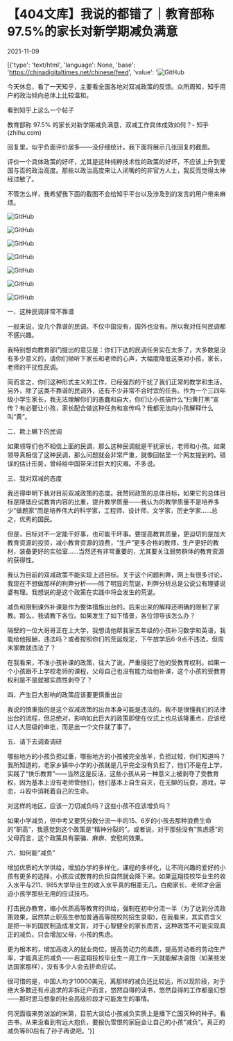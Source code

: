 # 【404文库】我说的都错了｜教育部称97.5%的家长对新学期减负满意

2021-11-09

[{'type': 'text/html', 'language': None, 'base': 'https://chinadigitaltimes.net/chinese/feed', 'value': '![GitHub](https://chinadigitaltimes.net/chinese/files/2021/11/image-1636478451614.png)

今天休息，看了一天知乎，主要看全国各地对双减政策的反馈。众所周知，知乎用户的政治倾向总体上比较温和。

看到知乎上这么一个帖子



教育部称 97.5% 的家长对新学期减负满意，双减工作具体成效如何？- 知乎 (zhihu.com)



回复里，似乎负面评价居多——没仔细统计。我下面将展示几张回复的截图。

评价一个具体政策的好坏，尤其是这种纯粹技术性的政策的好坏，不应该上升到爱国与否的政治高度。那些以政治高度来让人闭嘴的的非官方人士，我反而觉得太神经过敏了。

不管怎么样，我希望我下面的截图不会给知乎平台以及涉及到的发言的用户带来麻烦。

![GitHub](https://chinadigitaltimes.net/chinese/files/2021/11/image-1636478256831.png)

![GitHub](https://chinadigitaltimes.net/chinese/files/2021/11/image-1636478264396.png)

![GitHub](https://chinadigitaltimes.net/chinese/files/2021/11/image-1636478273455.png)

![GitHub](https://chinadigitaltimes.net/chinese/files/2021/11/image-1636478281257.png)

![GitHub](https://chinadigitaltimes.net/chinese/files/2021/11/image-1636478289171.png)

![GitHub](https://chinadigitaltimes.net/chinese/files/2021/11/image-1636478298488-1.png)

![GitHub](https://chinadigitaltimes.net/chinese/files/2021/11/image-1636478335374.png)

一、这种民调非常不靠谱

一般来说，没几个靠谱的民调。不仅中国没有，国外也没有。所以我对任何民调都不感兴趣。

我特别想向教育部门提出的意见是：你们下达的民调任务实在太多了，大多数是没有多少意义的，请你们倾听下家长和老师的心声，大幅度降低这类对小孩，家长，老师的干扰性民调。

简而言之，你们这种形式主义的工作，已经强烈的干扰了我们正常的教学和生活。另外，除了这类不靠谱的民调外，还有不少非常不合时宜的任务。作为一个三四年级小学生家长，我无法理解你们的愚蠢和自大，你们让小孩搞什么“扫黄打黑”宣传？有必要让小孩，家长配合做这种任务和宣传吗？我都无法向小孩解释什么叫“黄”。

二、欺上瞒下的民调

如果领导们也不相信上面的民调，那么这种民调就是干扰家长，老师和小孩。如果领导真相信了这种民调，那么问题就会非常严重，就像回帖里一个网友提到的。错误的估计形势，曾经给中国带来过巨大的灾难。不多说。

三、我对双减的态度

我还得申明下我对目前双减政策的态度。我赞同政策的总体目标，如果它的总体目标是降低应试教育内容的比重，提升教学质量——我认为的教学质量不是培养多少&quot;做题家&quot;而是培养伟大的科学家，工程师，设计师，文学家，历史学家……总之，优秀的国民。

但是，目标对不一定能干好事，也可能干坏事。要提高教育质量，更迫切的是加大教育资源的投资，减小教育资源的浪费，“生产”更多合格的教师，生产更好的教材，装备更好的实验室……当然还有非常重要的，尤其要关注弱势群体的教育资源的获得性。

我认为目前的双减政策不能实现上述目标。关于这个问题利弊，网上有很多讨论，我现在不想做那样的利弊分析——除了明显的荒诞，利弊分析总是公说公有理婆说婆有理。我想说的是这个政策在实践中将会发生的荒诞。

减负和限制课外补课是作为整体措施出台的。后来出来的解释还明确的限制了家教。那么，我请教下各位。如果发生了如下情景，各位领导该怎么办？

隔壁的一位大哥哥正在上大学，我想请他帮我家五年级的小孩补习数学和英语，我能给他报酬，违法吗？或者按照你们的荒诞规定，下午放学后6-9点不违法，但周末家教就违法了？

在我看来，不准小孩补课的政策，往大了说，严重侵犯了他的受教育权利。如果一个小孩跟不上学校老师的课程，父母自己也没有能力给他补课，这个小孩的受教育权利是不是就被实质性剥夺了？

四、产生巨大影响的政策应该要更慎重出台

我说的慎重指的是这个双减政策的出台本身可能是违法的。我不是很懂我们的法律出台的流程，但总绝对，影响如此巨大的政策即使在仪式上也总该隆重点，应该经过人大层级的审批，而是出一个文件就了事了。

五、请下去调查调研

哪些地方的小孩负担过重，哪些地方的小孩被完全放羊，负担过轻，你们知道吗？我所知道的，老家乡镇中小学的小孩就是几乎完全没有负担了，他们不是在上学，实践了“快乐教育”——当然这是反话，这些小孩从另一种意义上被剥夺了受教育权，因为基本上没有老师管他们，他们基本上自生自灭，在无聊的玩耍，游戏，早恋，斗殴中消耗着自己的生命。

对这样的地区，应该一刀切减负吗？这些小孩不应该增负吗？

如果小学减负，但中考又要凭分数分流一半的15、6岁的小孩去那种浪费生命的“职高”，我感觉到这个政策是“精神分裂的”。或者说，对于那些没有”焦虑感“的父母而言，这个政策具有蒙骗、麻痹、安慰的效果。

六、如何能“减负”

增加优质的大学供给，增加办学的多样化，课程的多样化，让不同兴趣的爱好的小孩有更多的选择，小孩应试教育的负担自然就会降下来。如果蓝翔技校毕业生的收入水平与211、985大学毕业生的收入水平真的相差无几，白痴家长、老师才会逼迫小孩学那些无用的应试技巧。

打击民办教育，缩小优质高等教育的供给，强制在初中分流一半（为了达到分流政策效果，居然禁止职高生参加普通高等院校的招生录取)，在我看来，其实质含义是把一半的国民制造成准文盲，对于心智健全的家长而言，这种政策不可能实现真正的减负。只会增加父母，小孩的焦虑。

更为根本的，增加高收入的就业岗位，提高劳动力的素质，提高劳动者的劳动生产率，才能真正的减负——若蓝翔技校毕业生一周工作一天就能解决温饱（如某些发达国家那样），没有多少人会去拼命应试。

很可惜的是，中国人均才10000美元，离那样的减负还比较远，所以现阶段，对于绝大多数还有点追求的非拆迁户而言，悠然自得的读书，悠然自得的工作都是幻想——那时恩马想象的社会高级阶段才可能发生的事情。

何况面临来势汹汹的米第，目前大谈给小孩减负实质上是播下亡国灭种的种子。看古书，从来没看到有远大抱负，要报仇雪恨的家庭会让自己的小孩“减负”。真正的减负等80后有了孙子再说吧。'}]